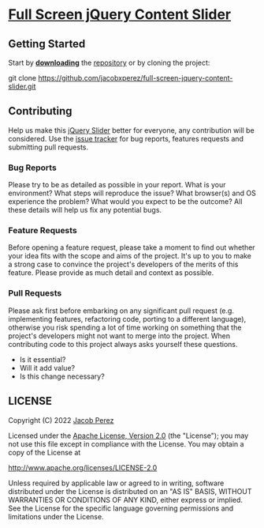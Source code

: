 # [Full Screen jQuery Content Slider](https://jacobxperez.github.io/full-screen-jquery-content-slider/)

## Getting Started

Start by **[downloading](https://github.com/jacobxperez/full-screen-jquery-content-slider/archive/master.zip)** the [repository](https://github.com/jacobxperez/full-screen-jquery-content-slider) or by cloning the project:

 git clone https://github.com/jacobxperez/full-screen-jquery-content-slider.git

## Contributing

Help us make this [jQuery Slider](https://jacobxperez.github.io/full-screen-jquery-content-slider/) better for everyone, any contribution will be considered. Use the [issue tracker](https://github.com/jacobxperez/full-screen-jquery-content-slider/issues) for bug reports, features requests and submitting pull requests.

### Bug Reports

Please try to be as detailed as possible in your report. What is your environment?
What steps will reproduce the issue? What browser(s) and OS experience the problem?
What would you expect to be the outcome? All these details will help us fix any
potential bugs.

### Feature Requests

Before opening a feature request, please take a moment to find out whether your
idea fits with the scope and aims of the project. It's up to you to make a strong
case to convince the project's developers of the merits of this feature. Please
provide as much detail and context as possible.

### Pull Requests

Please ask first before embarking on any significant pull request (e.g. implementing
features, refactoring code, porting to a different language), otherwise you
risk spending a lot of time working on something that the project's developers
might not want to merge into the project. When contributing code to this
project always asks yourself these questions.

* Is it essential?
* Will it add value?
* Is this change necessary?

## LICENSE

Copyright (C) 2022 [Jacob Perez](https://github.com/jacobxperez)

Licensed under the [Apache License, Version 2.0](http://www.apache.org/licenses/LICENSE-2.0) (the "License");
you may not use this file except in compliance with the License.
You may obtain a copy of the License at

<http://www.apache.org/licenses/LICENSE-2.0>

Unless required by applicable law or agreed to in writing, software
distributed under the License is distributed on an "AS IS" BASIS,
WITHOUT WARRANTIES OR CONDITIONS OF ANY KIND, either express or implied.
See the License for the specific language governing permissions and
limitations under the License.
